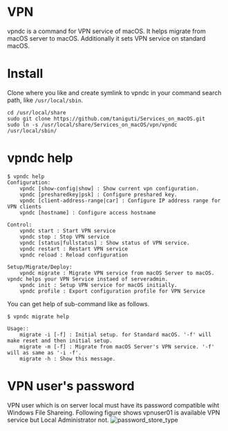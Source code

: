 # VPN

vpndc is a command for VPN service of macOS.
It helps migrate from macOS server to macOS.
Additionally it sets VPN service on standard macOS.

# Install
Clone where you like and create symlink to vpndc in your command search path, like `/usr/local/sbin`.
```
cd /usr/local/share
sudo git clone https://github.com/taniguti/Services_on_macOS.git
sudo ln -s /usr/local/share/Services_on_macOS/vpn/vpndc /usr/local/sbin/
```

# vpndc help
```
$ vpndc help
Configuration:
    vpndc [show-config|show] : Show current vpn configuration.
    vpndc [presharedkey|psk] : Configure preshared key.
    vpndc [client-address-range|car] : Configure IP address range for VPN clients
    vpndc [hostname] : Configure access hostname

Control:
    vpndc start : Start VPN service
    vpndc stop : Stop VPN service
    vpndc [status|fullstatus] : Show status of VPN service.
    vpndc restart : Restart VPN service
    vpndc reload : Reload configuration

Setup/Migrate/Deploy:
    vpndc migrate : Migrate VPN service from macOS Server to macOS. vpndc helps your VPN Service instaed of serveradmin.
    vpndc init : Setup VPN service for macOS initially.
    vpndc profile : Export configuration profile for VPN Service
```
You can get help of sub-command like as follows.
```
$ vpndc migrate help

Usage::
    migrate -i [-f] : Initial setup. for Standard macOS. '-f' will make reset and then initial setup.
    migrate -m [-f] : Migrate from macOS Server's VPN service. '-f' will as same as '-i -f'.
    migrate -h : Show this message.
```

# VPN user's password
VPN user which is on server local must have its password compatible wiht Windows File Shareing. Following figure shows vpnuser01 is available VPN service but Local Administrator not.
![password_store_type](https://github.com/taniguti/Services_on_macOS/wiki/images/password_store_type_en.png)
